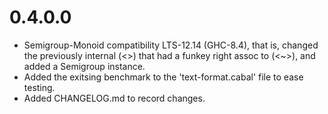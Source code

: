 




# 0.4.0.0

  * Semigroup-Monoid compatibility LTS-12.14 (GHC-8.4), that is, changed
    the previously internal (<>) that had a funkey right assoc to (<~>),
    and added a Semigroup instance.
  * Added the exitsing benchmark to the 'text-format.cabal' file to ease
    testing.
  * Added CHANGELOG.md to record changes.


